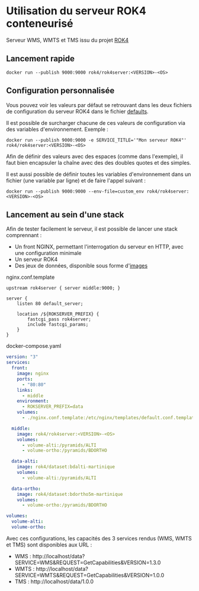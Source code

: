 # Utilisation du serveur ROK4 conteneurisé

Serveur WMS, WMTS et TMS issu du projet [ROK4](https://github.com/rok4/rok4)

## Lancement rapide

```
docker run --publish 9000:9000 rok4/rok4server:<VERSION>-<OS>
```

## Configuration personnalisée

Vous pouvez voir les valeurs par défaut se retrouvant dans les deux fichiers de configuration du serveur ROK4 dans le fichier [defaults](./defaults).

Il est possible de surcharger chacune de ces valeurs de configuration via des variables d'environnement. Exemple :

`docker run --publish 9000:9000 -e SERVICE_TITLE='"Mon serveur ROK4"' rok4/rok4server:<VERSION>-<OS>`

Afin de définir des valeurs avec des espaces (comme dans l'exemple), il faut bien encapsuler la chaîne avec des des doubles quotes et des simples.

Il est aussi possible de définir toutes les variables d'environnement dans un fichier (une variable par ligne) et de faire l'appel suivant :

`docker run --publish 9000:9000 --env-file=custom_env rok4/rok4server:<VERSION>-<OS>`

## Lancement au sein d'une stack 

Afin de tester facilement le serveur, il est possible de lancer une stack comprennant :
* Un front NGINX, permettant l'interrogation du serveur en HTTP, avec une configuration minimale
* Un serveur ROK4
* Des jeux de données, disponible sous forme d'[images](https://hub.docker.com/r/rok4/dataset)

nginx.conf.template
```
upstream rok4server { server middle:9000; }
                                               
server {
    listen 80 default_server;

    location /${ROKSERVER_PREFIX} {
        fastcgi_pass rok4server;
        include fastcgi_params;
    }
}
```

docker-compose.yaml
```yaml
version: "3"
services:
  front:
    image: nginx
    ports:
      - "80:80"
    links:
      - middle
    environment:
      - ROKSERVER_PREFIX=data
    volumes:
      - ./nginx.conf.template:/etc/nginx/templates/default.conf.template

  middle:
    image: rok4/rok4server:<VERSION>-<OS>
    volumes:
      - volume-alti:/pyramids/ALTI
      - volume-ortho:/pyramids/BDORTHO

  data-alti:
    image: rok4/dataset:bdalti-martinique
    volumes:
      - volume-alti:/pyramids/ALTI

  data-ortho:
    image: rok4/dataset:bdortho5m-martinique
    volumes:
      - volume-ortho:/pyramids/BDORTHO

volumes:
  volume-alti:
  volume-ortho:
```

Avec ces configurations, les capacités des 3 services rendus (WMS, WMTS et TMS) sont disponibles aux URL :
* WMS : http://localhost/data?SERVICE=WMS&REQUEST=GetCapabilities&VERSION=1.3.0
* WMTS : http://localhost/data?SERVICE=WMTS&REQUEST=GetCapabilities&VERSION=1.0.0
* TMS : http://localhost/data/1.0.0